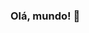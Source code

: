 ### Olá, mundo! 👋

<!--
**juttahir/Juttahir** is a ✨ _special_ ✨ repository because its `README.md` (this file) appears on your GitHub profile.

Here are some ideas to get you started:

- 🔭 I’m currently working on ...
- 🌱 I’m currently learning ...
- 👯 I’m looking to collaborate on ...
- 🤔 I’m looking for help with ...
- 💬 Ask me about ...
- 📫 How to reach me: ...
- 😄 Pronouns: ...
- ⚡ Fun fact: ...
![dragonlich](https://user-images.githubusercontent.com/56979245/151617003-4237c72c-a4e3-4a6a-95e4-c450a09b594b.gif)
